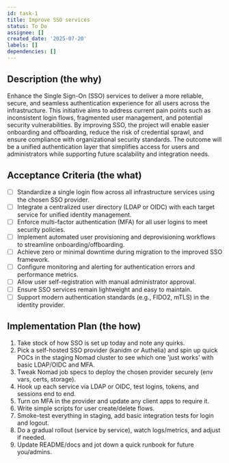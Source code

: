 ```yaml
---
id: task-1
title: Improve SSO services
status: To Do
assignee: []
created_date: '2025-07-20'
labels: []
dependencies: []
---
```


## Description (the why)

Enhance the Single Sign-On (SSO) services to deliver a more reliable, secure, and seamless authentication experience for all users across the infrastructure. This initiative aims to address current pain points such as inconsistent login flows, fragmented user management, and potential security vulnerabilities. By improving SSO, the project will enable easier onboarding and offboarding, reduce the risk of credential sprawl, and ensure compliance with organizational security standards. The outcome will be a unified authentication layer that simplifies access for users and administrators while supporting future scalability and integration needs.

## Acceptance Criteria (the what)

- [ ] Standardize a single login flow across all infrastructure services using the chosen SSO provider.
- [ ] Integrate a centralized user directory (LDAP or OIDC) with each target service for unified identity management.
- [ ] Enforce multi-factor authentication (MFA) for all user logins to meet security policies.
- [ ] Implement automated user provisioning and deprovisioning workflows to streamline onboarding/offboarding.
- [ ] Achieve zero or minimal downtime during migration to the improved SSO framework.
- [ ] Configure monitoring and alerting for authentication errors and performance metrics.
- [ ] Allow user self-registration with manual administrator approval.
- [ ] Ensure SSO services remain lightweight and easy to maintain.
- [ ] Support modern authentication standards (e.g., FIDO2, mTLS) in the identity provider.

## Implementation Plan (the how)

1. Take stock of how SSO is set up today and note any quirks.
2. Pick a self-hosted SSO provider (kanidm or Authelia) and spin up quick POCs in the staging Nomad cluster to see which one 'just works' with basic LDAP/OIDC and MFA.
3. Tweak Nomad job specs to deploy the chosen provider securely (env vars, certs, storage).
4. Hook up each service via LDAP or OIDC, test logins, tokens, and sessions end to end.
5. Turn on MFA in the provider and update any client apps to require it.
6. Write simple scripts for user create/delete flows.
7. Smoke-test everything in staging, add basic integration tests for login and logout.
8. Do a gradual rollout (service by service), watch logs/metrics, and adjust if needed.
9. Update README/docs and jot down a quick runbook for future you/admins.
